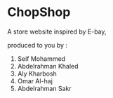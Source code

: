 # ChopShop
A store website inspired by E-bay,

produced to you by :

1. Seif Mohammed
2. Abdelrahman Khaled
3. Aly Kharbosh
4. Omar Al-haj 
5. Abdelrahman Sakr